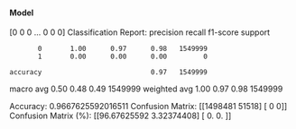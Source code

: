#### Model
[0 0 0 ... 0 0 0]
Classification Report:
              precision    recall  f1-score   support

           0       1.00      0.97      0.98   1549999
           1       0.00      0.00      0.00         0

    accuracy                           0.97   1549999
   macro avg       0.50      0.48      0.49   1549999
weighted avg       1.00      0.97      0.98   1549999

Accuracy: 0.9667625592016511
Confusion Matrix:
[[1498481   51518]
 [      0       0]]
Confusion Matrix (%):
[[96.67625592  3.32374408]
 [ 0.          0.        ]]
